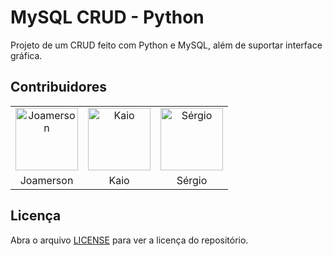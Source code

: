# MySQL CRUD - Python

Projeto de um CRUD feito com Python e MySQL, além de suportar interface gráfica.

## Contribuidores

<table>
  <tbody>
    <tr>
      <td align="center" valign="top" width="33.33%">
        <a href="https://github.com/JamesIslan">
          <img
            src="https://avatars.githubusercontent.com/u/69359116?v=4"
            width="100px;"
            alt="Joamerson"
          />
        </a>
      </td>
      <td align="center" valign="top" width="33.33%">
        <a href="https://github.com/kaiosilva13">
          <img
            src="https://avatars.githubusercontent.com/u/103119776?v=4"
            width="100px;"
            alt="Kaio"
          />
        </a>
      </td>
      <td align="center" valign="top" width="33.33%">
        <a href="https://github.com/sergiodantasz">
          <img
            src="https://avatars.githubusercontent.com/u/95090310?v=4"
            width="100px;"
            alt="Sérgio"
          />
        </a>
      </td>
    </tr>
    <tr>
      <td align="center">Joamerson</td>
      <td align="center">Kaio</td>
      <td align="center">Sérgio</td>
    </tr>
  </tbody>
</table>

## Licença

Abra o arquivo [LICENSE](./LICENSE) para ver a licença do repositório.
